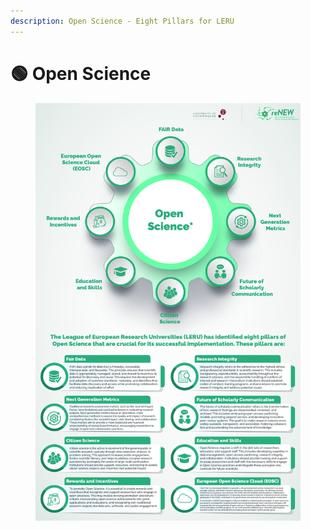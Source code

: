 ```yaml
---
description: Open Science - Eight Pillars for LERU
---
```


# 🟢 Open Science

<figure><img src="../.gitbook/assets/Updated-01.jpg" alt=""><figcaption></figcaption></figure>
